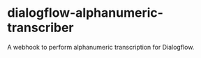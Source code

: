 # dialogflow-alphanumeric-transcriber
A webhook to perform alphanumeric transcription for Dialogflow.
